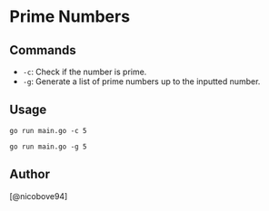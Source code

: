 # Prime Numbers

## Commands

* `-c`: Check if the number is prime.
* `-g`: Generate a list of prime numbers up to the inputted number.

## Usage

```
go run main.go -c 5
```

```
go run main.go -g 5
```

## Author

[@nicobove94]
